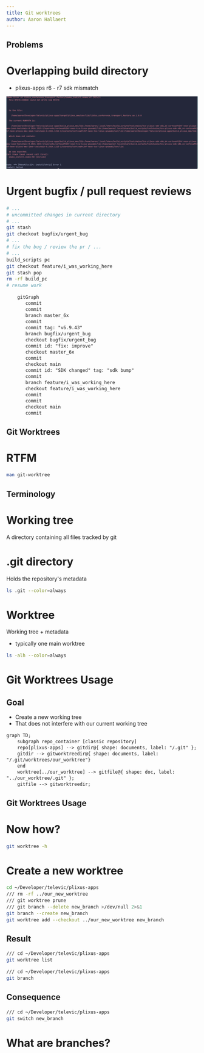 ```yaml
---
title: Git worktrees
author: Aaron Hallaert
---
```


Problems
---
<!-- column_layout: [1, 1] -->
<!-- pause -->
<!-- column: 0 -->
Overlapping build directory
===
<!-- pause -->
* plixus-apps r6 - r7 sdk mismatch

![](build_failure.png)

<!-- pause -->
<!-- column: 1 -->

Urgent bugfix / pull request reviews
===

<!-- pause -->

```bash {4|5|9|10|4,11|12|4,11} 
# ...
# uncommitted changes in current directory
# ...
git stash
git checkout bugfix/urgent_bug
# ...
# fix the bug / review the pr / ...
# ...
build_scripts pc
git checkout feature/i_was_working_here
git stash pop
rm -rf build_pc
# resume work
```
<!-- incremental_lists: false -->

<!-- pause -->
<!-- reset_layout -->
```mermaid +render
    gitGraph
       commit
       commit
       branch master_6x
       commit
       commit tag: "v6.9.43"
       branch bugfix/urgent_bug
       checkout bugfix/urgent_bug
       commit id: "fix: improve"
       checkout master_6x
       commit
       checkout main
       commit id: "SDK changed" tag: "sdk bump"
       commit
       branch feature/i_was_working_here
       checkout feature/i_was_working_here
       commit
       commit
       checkout main
       commit
```

<!-- end_slide -->


Git Worktrees
---

# RTFM

```bash +exec +acquire_terminal
man git-worktree
```

<!-- end_slide -->

Terminology
---

<!-- column_layout: [1, 1] -->

<!-- column: 0 -->
<!-- pause -->
# Working tree
A directory containing all files tracked by git

<!-- pause -->
# .git directory 
Holds the repository's metadata

```bash +exec_replace
ls .git --color=always
```

<!-- pause -->
<!-- column: 1 -->
# Worktree
Working tree + metadata
* typically one main worktree

```bash +exec_replace
ls -alh --color=always
```

<!-- end_slide -->


<!-- jump_to_middle -->
Git Worktrees Usage
===
<!-- end_slide -->

Goal
---

* Create a new working tree
* That does not interfere with our current working tree

```mermaid +render
graph TD;
    subgraph repo_container [classic repository]
    repo[plixus-apps] --> gitdir@{ shape: documents, label: "/.git" };
    gitdir --> gitworktreedir@{ shape: documents, label: "/.git/worktrees/our_worktree"}
    end
    worktree[../our_worktree] --> gitfile@{ shape: doc, label: "../our_worktree/.git" };
    gitfile --> gitworktreedir;

```

<!-- end_slide -->

Git Worktrees Usage
---

# Now how?
```bash +exec_replace
git worktree -h
```

# Create a new worktree

```bash +exec
cd ~/Developer/televic/plixus-apps
/// rm -rf ../our_new_worktree
/// git worktree prune
/// git branch --delete new_branch >/dev/null 2>&1 
git branch --create new_branch
git worktree add --checkout ../our_new_worktree new_branch
```
<!-- pause -->

## Result
<!-- column_layout: [1, 1] -->

<!-- column: 0 -->
```bash +exec
/// cd ~/Developer/televic/plixus-apps
git worktree list
```

<!-- column: 1 -->
```bash +exec
/// cd ~/Developer/televic/plixus-apps
git branch
```
<!-- reset_layout -->
<!-- pause -->
## Consequence

```bash +exec
/// cd ~/Developer/televic/plixus-apps
git switch new_branch
```




<!-- end_slide -->

# What are branches?
